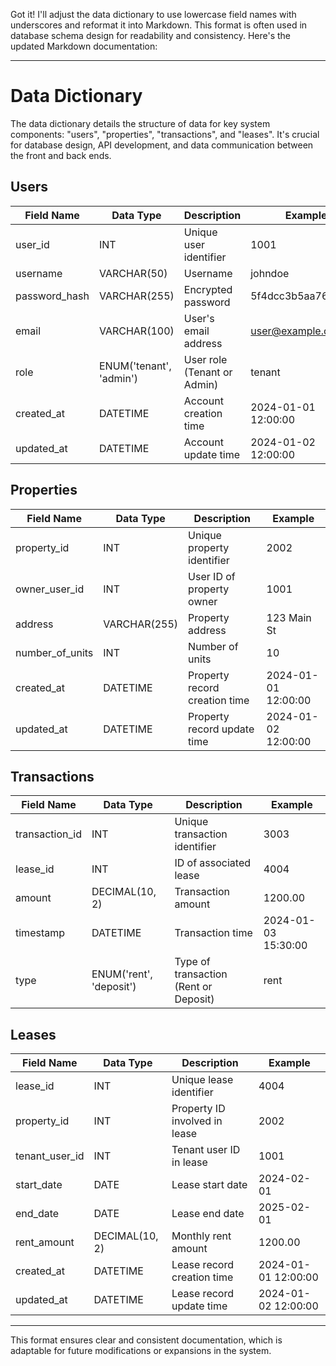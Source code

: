 Got it! I'll adjust the data dictionary to use lowercase field names with underscores and reformat it into Markdown. This format is often used in database schema design for readability and consistency. Here's the updated Markdown documentation:

---

# Data Dictionary

The data dictionary details the structure of data for key system components: "users", "properties", "transactions", and "leases". It's crucial for database design, API development, and data communication between the front and back ends.

## Users

| Field Name      | Data Type                | Description                    | Example            |
| --------------- | ------------------------ | ------------------------------ | ------------------ |
| user_id         | INT                      | Unique user identifier         | 1001               |
| username        | VARCHAR(50)              | Username                       | johndoe            |
| password_hash   | VARCHAR(255)             | Encrypted password             | 5f4dcc3b5aa765d61...|
| email           | VARCHAR(100)             | User's email address           | user@example.com   |
| role            | ENUM('tenant', 'admin')  | User role (Tenant or Admin)    | tenant             |
| created_at      | DATETIME                 | Account creation time          | 2024-01-01 12:00:00|
| updated_at      | DATETIME                 | Account update time            | 2024-01-02 12:00:00|

## Properties

| Field Name      | Data Type                | Description                    | Example            |
| --------------- | ------------------------ | ------------------------------ | ------------------ |
| property_id     | INT                      | Unique property identifier     | 2002               |
| owner_user_id   | INT                      | User ID of property owner      | 1001               |
| address         | VARCHAR(255)             | Property address               | 123 Main St        |
| number_of_units | INT                      | Number of units                | 10                 |
| created_at      | DATETIME                 | Property record creation time  | 2024-01-01 12:00:00|
| updated_at      | DATETIME                 | Property record update time    | 2024-01-02 12:00:00|

## Transactions

| Field Name      | Data Type                | Description                    | Example            |
| --------------- | ------------------------ | ------------------------------ | ------------------ |
| transaction_id  | INT                      | Unique transaction identifier  | 3003               |
| lease_id        | INT                      | ID of associated lease         | 4004               |
| amount          | DECIMAL(10, 2)           | Transaction amount             | 1200.00            |
| timestamp       | DATETIME                 | Transaction time               | 2024-01-03 15:30:00|
| type            | ENUM('rent', 'deposit')  | Type of transaction (Rent or Deposit) | rent       |

## Leases

| Field Name      | Data Type                | Description                    | Example            |
| --------------- | ------------------------ | ------------------------------ | ------------------ |
| lease_id        | INT                      | Unique lease identifier        | 4004               |
| property_id     | INT                      | Property ID involved in lease  | 2002               |
| tenant_user_id  | INT                      | Tenant user ID in lease        | 1001               |
| start_date      | DATE                     | Lease start date               | 2024-02-01         |
| end_date        | DATE                     | Lease end date                 | 2025-02-01         |
| rent_amount     | DECIMAL(10, 2)           | Monthly rent amount            | 1200.00            |
| created_at      | DATETIME                 | Lease record creation time     | 2024-01-01 12:00:00|
| updated_at      | DATETIME                 | Lease record update time       | 2024-01-02 12:00:00|

---

This format ensures clear and consistent documentation, which is adaptable for future modifications or expansions in the system.